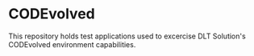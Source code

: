 CODEvolved
==========

This repository holds test applications used to excercise DLT Solution's CODEvolved environment capabilities.
